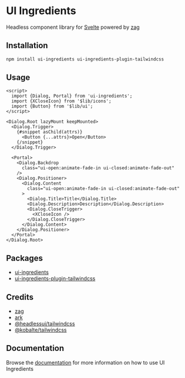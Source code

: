 # UI Ingredients

Headless component library for [Svelte](https://svelte.dev/) powered by [zag](https://zagjs.com/)

## Installation

```bash
npm install ui-ingredients ui-ingredients-plugin-tailwindcss
```

## Usage

```svelte
<script>
  import {Dialog, Portal} from 'ui-ingredients';
  import {XCloseIcon} from '$lib/icons';
  import {Button} from '$lib/ui';
</script>

<Dialog.Root lazyMount keepMounted>
  <Dialog.Trigger>
    {#snippet asChild(attrs)}
      <Button {...attrs}>Open</Button>
    {/snippet}
  </Dialog.Trigger>

  <Portal>
    <Dialog.Backdrop
      class="ui-open:animate-fade-in ui-closed:animate-fade-out"
    />
    <Dialog.Positioner>
      <Dialog.Content
        class="ui-open:animate-fade-in ui-closed:animate-fade-out"
      >
        <Dialog.Title>Title</Dialog.Title>
        <Dialog.Description>Description</Dialog.Description>
        <Dialog.CloseTrigger>
          <XCloseIcon />
        </Dialog.CloseTrigger>
      </Dialog.Content>
    </Dialog.Positioner>
  </Portal>
</Dialog.Root>
```

## Packages

- [ui-ingredients](https://github.com/calvo-jp/ui-ingredients/tree/main/packages/ui-ingredients)
- [ui-ingredients-plugin-tailwindcss](https://github.com/calvo-jp/ui-ingredients/tree/main/packages/ui-ingredients-plugin-tailwindcss)

## Credits

- [zag](https://zagjs.com/)
- [ark](https://ark-ui.com/)
- [@headlessui/tailwindcss](https://github.com/tailwindlabs/headlessui/tree/main/packages/%40headlessui-tailwindcss)
- [@kobalte/tailwindcss](https://github.com/kobaltedev/kobalte/tree/main/packages/tailwindcss)

## Documentation

Browse the [documentation](https://ui-ingredients.vercel.app/) for more information on how to use UI Ingredients
